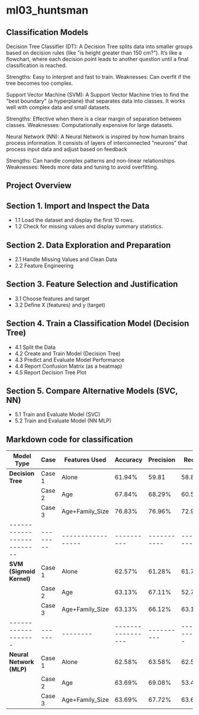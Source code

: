 # ml03_huntsman

## Classification Models
Decision Tree Classifier (DT):
A Decision Tree splits data into smaller groups based on decision rules (like "is height greater than 150 cm?"). It’s like a flowchart, where each decision point leads to another question until a final classification is reached.

Strengths: Easy to interpret and fast to train.
Weaknesses: Can overfit if the tree becomes too complex.

Support Vector Machine (SVM):
A Support Vector Machine tries to find the "best boundary" (a hyperplane) that separates data into classes. It works well with complex data and small datasets.

Strengths: Effective when there is a clear margin of separation between classes.
Weaknesses: Computationally expensive for large datasets.

Neural Network (NN):
A Neural Network is inspired by how human brains process information. It consists of layers of interconnected "neurons" that process input data and adjust based on feedback

Strengths: Can handle complex patterns and non-linear relationships.
Weaknesses: Needs more data and tuning to avoid overfitting.

## Project Overview

## Section 1. Import and Inspect the Data
- 1.1 Load the dataset and display the first 10 rows.
- 1.2 Check for missing values and display summary statistics.

## Section 2. Data Exploration and Preparation
- 2.1 Handle Missing Values and Clean Data
- 2.2 Feature Engineering

## Section 3. Feature Selection and Justification
- 3.1 Choose features and target
- 3.2 Define X (features) and y (target)

## Section 4. Train a Classification Model (Decision Tree)
- 4.1 Split the Data
- 4.2 Create and Train Model (Decision Tree)
- 4.3 Predict and Evaluate Model Performance
- 4.4 Report Confusion Matrix (as a heatmap)
- 4.5 Report Decision Tree Plot

## Section 5. Compare Alternative Models (SVC, NN)
- 5.1 Train and Evaluate Model (SVC)
- 5.2 Train and Evaluate Model (NN MLP)

## Markdown code for classification
| Model Type               |  Case  | Features Used   | Accuracy | Precision | Recall |F1-Score| 
|--------------------------|--------|-----------------|----------|-----------|--------|--------|
| **Decision Tree**        | Case 1 | Alone           | 61.94%   | 59.81     | 58.85% | 59.83% | 
|                          | Case 2 | Age             | 67.84%   | 68.29%    | 60.55% | 59.50% |
|                          | Case 3 | Age+Family_Size | 76.83%   | 76.96%    | 72.90% | 73.83% |
|--------------------------|--------|-----------------|----------|-----------|--------|--------|       
| **SVM (Sigmoid Kernel)** | Case 1 | Alone           | 62.57%   | 61.28%    | 61.71% | 61.33% |        
|                          | Case 2 | Age             | 63.13%   | 67.11%    | 52.71% | 44.88% |       
|                          | Case 3 | Age+Family_Size | 63.13%   | 66.12%    | 63.13% | 52.14% |   
|-------------------|------|--------|-----------------|----------|-----------|--------|--------|
| **Neural Network (MLP)** | Case 1 | Alone           | 62.58%   | 63.58%    | 62.57% | 62.92% |      
|                          | Case 2 | Age             | 63.69%   | 69.08%    | 53.44% | 46.23% |      
|                          | Case 3 | Age+Family_Size | 63.69%   | 67.72%    | 63.69% | 53.24% |  